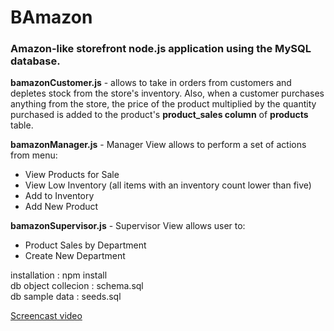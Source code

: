 # BAmazon

### Amazon-like storefront node.js application using the MySQL database.

__bamazonCustomer.js__ - allows to take in orders from customers and depletes stock from the store's inventory.
			Also, when a customer purchases anything from the store, 
			the price of the product multiplied by the quantity purchased is added to the product's
			**product_sales column** of **products** table.

__bamazonManager.js__ - Manager View allows to perform a set of actions from menu:

* View Products for Sale
* View Low Inventory (all items with an inventory count lower than five)
* Add to Inventory
* Add New Product

__bamazonSupervisor.js__ - Supervisor View allows user to:

* Product Sales by Department
* Create New Department

installation		: npm install<br>
db object collecion 	: schema.sql<br>
db sample data 		: seeds.sql<br>

[Screencast video](https://youtu.be/FVZrgncbpMo)
